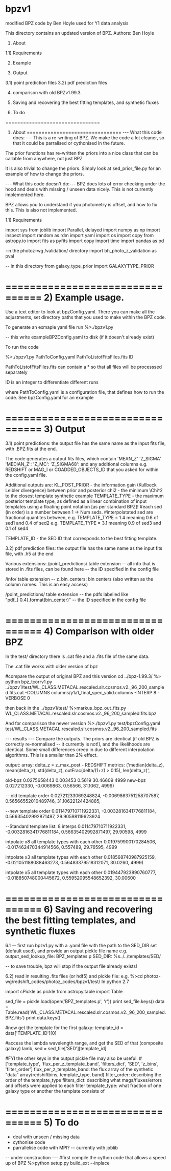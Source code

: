 # bpzv1
modified BPZ code by Ben Hoyle used for Y1 data analysis


This directory contains an updated version of BPZ.
Authors: Ben Hoyle

1) About

1.1) Requirements

2) Example

3) Output

3.1) point prediction files
3.2) pdf prediction files

4) comparison with old BPZv1.99.3

5) Saving and recovering the best fitting templates, and synthetic fluxes

6) To do

================================
1) About
================================
--- What this code does: ---
This is a re-writing of BPZ. We make the code a lot cleaner, so that it could be parralised or cythonised in the future.

The prior functions has re-written the priors into a nice class that can be callable from anywhere, not just BPZ

It is also trivial to change the priors. Simply look at sed_prior_file.py for an example of how to change the priors.

--- What this code doesn't do:---
BPZ does lots of error checking under the hood and deals with missing / unseen data nicely. This is not currently implemented here.

BPZ allows you to understand if you photometry is offset, and how to fix this. This is also not implemented.

1.1) Requirements

import sys
from joblib import Parallel, delayed
import numpy as np
import inspect
import random as rdm
import yaml
import os
import copy
from astropy.io import fits as pyfits
import copy
import time
import pandas as pd

-in the photoz-wg /validation/ directory
import bh_photo_z_validation as pval

-- in this directory
from galaxy_type_prior import GALAXYTYPE_PRIOR

================================
2) Example usage.
================================
Use a text editor to look at bpzConfig.yaml. There you can make all the adjustments, set directory paths that you used to make within the BPZ code.

To generate an exmaple yaml file run
%>./bpzv1.py

-- this write exampleBPZConfig.yaml to disk (if it doesn't already exist)

To run the code

%>./bpzv1.py PathToConfig.yaml PathToListofFitsFiles.fits ID

PathToListofFitsFiles.fits can contain a * so that all files will be processsed separately

ID is an integer to differentiate different runs 

where PathToConfig.yaml is a configuration file, that defines how to run the code. See bpzConfig.yaml for an example

================================
3) Output
================================
3.1) point predictions: the output file has the same name as the input fits file, with .BPZ.fits at the end.

The code generates a output fits files, which contain 'MEAN_Z'  'Z_SIGMA' 'MEDIAN_Z': 'Z_MC': 'Z_SIGMA68': and any additional columns e.g. REDSHIFT or MAG_I or COADDED_OBJECTS_ID that you asked for within the config.yaml file.

Additional outputs are:
KL_POST_PRIOR - the information gain (Kullbeck Leibler divergence) between prior and posterior
chi2 - the minimum \Chi^2 to the closest template synthetic example
TEMPLATE_TYPE - the maximum posterior template type, as defined as a linear combination of input templates using a floating point notation [as per standard BPZ]!
    #each sed (in order) is a number between 1 -> Num seds.
    #interpolatated sed are fractional quantites between,
        e.g. TEMPLATE_TYPE = 1.4  meaning 0.6 of sed1 and 0.4 of sed2
        e.g. TEMPLATE_TYPE = 3.1  meaning 0.9 of sed3 and 0.1 of sed4

TEMPLATE_ID - the SED ID that corresponds to the best fitting template.

3.2) pdf prediction files: the output file has the same name as the input fits file, with .h5 at the end

Various extensions:
/point_predictions/ table extension
    -- all info that is stored in .fits files, can be found here
    -- the ID specified in the config file

/info/ table extension
    -- z_bin_centers: bin centers (also written as the column names. This is an easy access)

/point_predictions/ table extension
    -- the pdfs labelled like "pdf_{:0.4}.format(bin_center)"
    -- the ID specified in the config file


================================
4) Comparison with older BPZ
================================

In the test/ directory there is .cat file and a .fits file of the same data.

The .cat file works with older version of bpz

#compare the output of original BPZ and this version
cd ../bpz-1.99.3/
%> python bpz_tcorrv1.py ../bpzv1/test/WL_CLASS.METACAL.rescaled.slr.cosmos.v2._96_200_sampled.fits.cat  -COLUMNS columns/y1a1_final_spec_valid.columns  -INTERP 8 -VERBOSE 0

then back in the ../bpzv1/test/
%>markus_bpz_out_fits.py WL_CLASS.METACAL.rescaled.slr.cosmos.v2._96_200_sampled.fits.bpz

And for comparison the newer version
%>./bpzv1.py test/bpzConfig.yaml test/WL_CLASS.METACAL.rescaled.slr.cosmos.v2._96_200_sampled.fits

--- results ---
Compare the outputs. The priors are identical [if old BPZ is correctly re-normalised -- it currently is not!], and the likelihoods are identical. Some small differences creep
in due to different interpolation algorithms. This is a smaller than 2% effect.

output:
array:
delta_z = z_max_post - REDSHIFT
metrics:
('median(delta_z), mean(delta_z), std(delta_z), outFrac(delta/(1+z) > 0.15), len(delta_z)',

old-bpz
0.0275658443 0.003453 0.5619  30.46609 4999
new-bpz
0.027212330, -0.0069863, 0.56566, 31.1062, 4999)

-- old template order
0.02721233069248824, -0.0069863751258707587, 0.56566552010489746, 31.10622124424885,

--new template order
 0.011479710711922331, -0.0032816341776811184, 0.56635402992871497, 29.90598119623924

--Standard template list: 8 interps
0.011479710711922331, -0.0032816341776811184, 0.56635402992871497, 29.90598, 4999

intpolate x8 all template types with each other
0.019759900170284506, -0.017462470344914566, 0.557489, 29.76595, 4999

intpolate x3 all template types with each other
0.018568740987925159, -0.021051188088463273, 0.56483379518312071, 30.0260, 4999)

intpolate x5 all template types with each other
0.019447923890760777, -0.018850748000445672, 0.55952095548652392, 30.00600

================================
6) Saving and recovering the best fitting templates, and synthetic fluxes
================================

6.1 -- first run bpzv1.py with a .yaml file with the path to the SED_DIR set (default used), and provide an output pickle file name
e.g.
output_sed_lookup_file: BPZ_templates.p
SED_DIR: %s../../templates/SED/

-- to save trouble, bpz will stop if the output file already exists!

6.2) read in resulting .fits files (or hdf5) and pickle file:
e.g.
%>cd photoz-wg/redshift_codes/photoz_codes/bpzv1/test/
In python 2.7

import cPickle as pickle
from astropy.table import Table

sed_file = pickle.load(open('BPZ_templates.p', 'r'))
print sed_file.keys()
data = Table.read('WL_CLASS.METACAL.rescaled.slr.cosmos.v2._96_200_sampled.BPZ.fits')
print data.keys()

#now get the template for the first galaxy:
template_id = data['TEMPLATE_ID'][0]

#access the lambda wavelength range, and get the SED of that (composite galaxy)
lamb, sed = sed_file['SED'][template_id]


#FYI the other keys in the output pickle file may also be useful.
#['template_type', 'flux_per_z_template_band', 'filters_dict', 'SED', 'z_bins', 'filter_order']
flux_per_z_template_band: the flux array of the synthetic "data" array(redshiftbins, template_type, band)
filter_order: describing the order of the template_type
filters_dict: describing what mags/fluxes/errors and offsets were applied to each filter
template_type: what fraction of one galaxy type or another the template consists of

================================
5) To do
================================
- deal with unseen / missing data
- cythonise code
- parrallelise code with MPI? -- currently with joblib


-- under construction ---
#first compile the cython code that allows a speed up of BPZ
%>python setup.py build_ext --inplace
